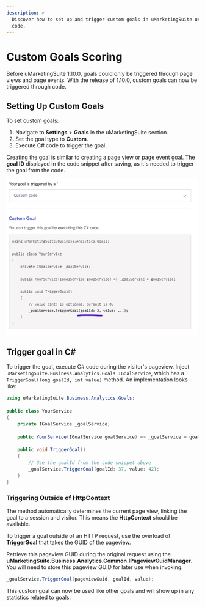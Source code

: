 ```yaml
---
description: >-
  Discover how to set up and trigger custom goals in uMarketingSuite using C#
  code.
---
```


# Custom Goals Scoring

Before uMarketingSuite 1.10.0, goals could only be triggered through page views and page events. With the release of 1.10.0, custom goals can now be triggered through code.

## Setting Up Custom Goals

To set custom goals:

1. Navigate to **Settings** > **Goals** in the uMarketingSuite section.
2. Set the goal type to **Custom**.
3. Execute C# code to trigger the goal.

Creating the goal is similar to creating a page view or page event goal. The **goal ID** displayed in the code snippet after saving, as it's needed to trigger the goal from the code.

![goal id](../../.gitbook/assets/engage-custom-goal-ID.png)

## Trigger goal in C\#

To trigger the goal, execute C# code during the visitor's pageview. Inject `uMarketingSuite.Business.Analytics.Goals.IGoalService`, which has a `TriggerGoal(long goalId, int value)` method. An implementation looks like:

```cs
using uMarketingSuite.Business.Analytics.Goals;

public class YourService
{
    private IGoalService _goalService;

    public YourService(IGoalService goalService) => _goalService = goalService;

    public void TriggerGoal()
    {
        // Use the goalId from the code snippet above
        _goalService.TriggerGoal(goalId: 37, value: 42);
    }
}
```

### Triggering Outside of HttpContext

The method automatically determines the current page view, linking the goal to a session and visitor. This means the **HttpContext** should be available.

To trigger a goal outside of an HTTP request, use the overload of **TriggerGoal** that takes the GUID of the pageview.

Retrieve this pageview GUID during the original request using the **uMarketingSuite.Business.Analytics.Common.IPageviewGuidManager**. You will need to store this pageview GUID for later use when invoking:

```cs
_goalService.TriggerGoal(pageviewGuid, goalId, value);
```

This custom goal can now be used like other goals and will show up in any statistics related to goals.
